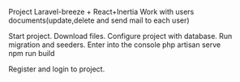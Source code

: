 Project Laravel-breeze + React+Inertia
Work with users documents(update,delete and send mail to each user)

Start project.
Download files.
Configure project with database.
Run migration and seeders.
Enter into the console 
      php artisan serve  
      npm run build 

Register and login to project.
      
